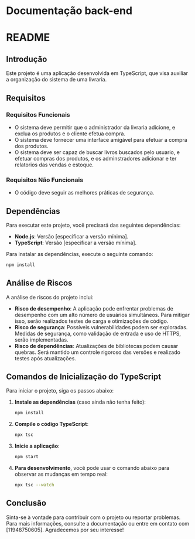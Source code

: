 # Documentação back-end

# README

## Introdução
Este projeto é uma aplicação desenvolvida em TypeScript, que visa auxiliar a organização do sistema de uma livraria.
## Requisitos

### Requisitos Funcionais
- O sistema deve permitir que o administrador da livraria adicione, e exclua os produtos e o cliente efetua compra.
- O sistema deve fornecer uma interface amigável para efetuar a compra dos produtos.
- O sistema deve ser capaz de buscar livros buscados pelo usuario, e efetuar compras dos produtos, e os adminstradores adicionar e ter relatorios das vendas e estoque.

### Requisitos Não Funcionais

- O código deve seguir as melhores práticas de segurança.

## Dependências
Para executar este projeto, você precisará das seguintes dependências:

- **Node.js**: Versão [especificar a versão mínima].
- **TypeScript**: Versão [especificar a versão mínima].


Para instalar as dependências, execute o seguinte comando:

```bash
npm install
```

## Análise de Riscos
A análise de riscos do projeto inclui:

- **Risco de desempenho**: A aplicação pode enfrentar problemas de desempenho com um alto número de usuários simultâneos. Para mitigar isso, serão realizados testes de carga e otimizações de código.
- **Risco de segurança**: Possíveis vulnerabilidades podem ser exploradas. Medidas de segurança, como validação de entrada e uso de HTTPS, serão implementadas.
- **Risco de dependências**: Atualizações de bibliotecas podem causar quebras. Será mantido um controle rigoroso das versões e realizado testes após atualizações.

## Comandos de Inicialização do TypeScript
Para iniciar o projeto, siga os passos abaixo:

1. **Instale as dependências** (caso ainda não tenha feito):
   ```bash
   npm install
   ```

2. **Compile o código TypeScript**:
   ```bash
   npx tsc
   ```

3. **Inicie a aplicação**:
   ```bash
   npm start
   ```

4. **Para desenvolvimento**, você pode usar o comando abaixo para observar as mudanças em tempo real:
   ```bash
   npx tsc --watch
   ```

## Conclusão
Sinta-se à vontade para contribuir com o projeto ou reportar problemas. Para mais informações, consulte a documentação ou entre em contato com [11948750605]. Agradecemos por seu interesse!


